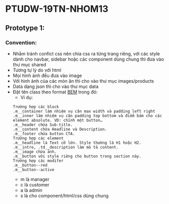# PTUDW-19TN-NHOM13

## Prototype 1: 
### Convention:
- Nhằm tránh confict css nên chia css ra từng trang riêng, với các style dành cho navbar, sidebar hoặc các component dùng chung thì đưa vào thư mục shared
- Tương tự lý do với html
- Mọi hình ảnh đều đưa vào image
- Với hình ảnh của các món ăn thì cho vào thư mục images/products
- Data dạng json thì cho vào thư mục data
- Đặt tên class theo format [BEM](https://topdev.vn/blog/bem-la-gi/#:~:text=BEM%20l%C3%A0%20vi%E1%BA%BFt%20t%E1%BA%AFt%20c%E1%BB%A7a%20Block-Element-Modifier%2C%20l%C3%A0%20m%E1%BB%99t,ngh%C4%A9a%20g%C3%AC%2C%20n%C3%B3%20th%E1%BB%B1c%20hi%E1%BB%87n%20nhi%E1%BB%87m%20v%E1%BB%A5%20g%C3%AC) trong đó:
  - Ví dụ:
  ```
  Trường hợp các block
  .m__container làm nhiệm vụ cân max width và padding left right
  .m__inner làm nhiệm vụ cân padding top bottom và điểm bám cho các element absolute. VD: chỉnh một button…
  .m__header chứa Sub-title.
  .m__content chứa Headline và Description.
  .m__footer chứa button CTA.
  Trường hợp các element
  .m__headline là Text cỡ lớn. Style thường là H1 hoặc H2.
  .m__intro, .td__description làm mô tả content.
  .m__image chứa ảnh.
  .m__button với style riêng cho button trong section này.
  Trường hợp các modifer
  .m__button--red
  .m__button--active
  ```
  - m là manager
  - c là customer
  - a là admin
  - s là cho component/html/css dùng chung
